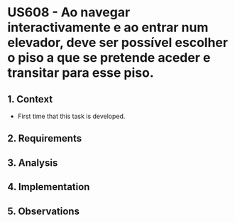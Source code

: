 # US608 - Ao navegar interactivamente e ao entrar num elevador, deve ser possível escolher o piso a que se pretende aceder e transitar para esse piso.

## 1. Context

* First time that this task is developed.

## 2. Requirements

## 3. Analysis


## 4. Implementation


## 5. Observations

